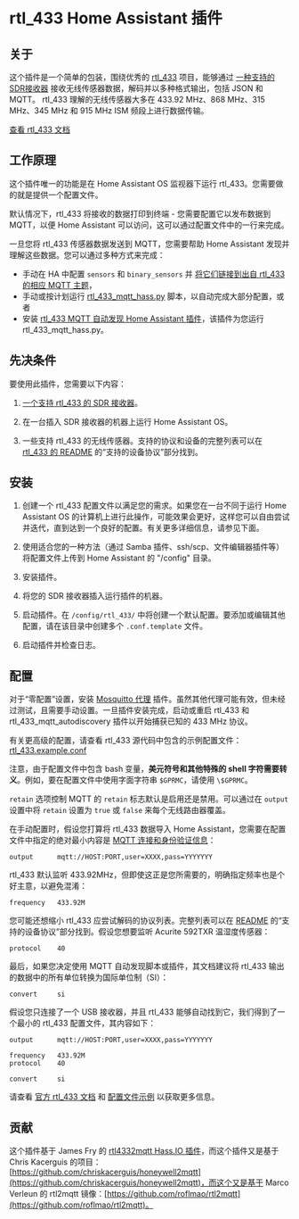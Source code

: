 # rtl_433 Home Assistant 插件

## 关于

这个插件是一个简单的包装，围绕优秀的 [rtl_433](https://github.com/merbanan/rtl_433) 项目，能够通过 [一种支持的SDR接收器](https://triq.org/rtl_433/HARDWARE.html) 接收无线传感器数据，解码并以多种格式输出，包括 JSON 和 MQTT。 rtl_433 理解的无线传感器大多在 433.92 MHz、868 MHz、315 MHz、345 MHz 和 915 MHz ISM 频段上进行数据传输。

[查看 rtl_433 文档](https://triq.org/rtl_433)

## 工作原理

这个插件唯一的功能是在 Home Assistant OS 监视器下运行 rtl_433。您需要做的就是提供一个配置文件。

默认情况下，rtl_433 将接收的数据打印到终端 - 您需要配置它以发布数据到 MQTT，以便 Home Assistant 可以访问，这可以通过配置文件中的一行来完成。

一旦您将 rtl_433 传感器数据发送到 MQTT，您需要帮助 Home Assistant 发现并理解这些数据。您可以通过多种方式来完成：

* 手动在 HA 中配置 `sensors` 和 `binary_sensors` 并 [将它们链接到出自 rtl_433 的相应 MQTT 主题](https://www.home-assistant.io/integrations/sensor.mqtt/)，
* 手动或按计划运行 [rtl_433_mqtt_hass.py](https://github.com/merbanan/rtl_433/tree/master/examples/rtl_433_mqtt_hass.py) 脚本，以自动完成大部分配置，或者
* 安装 [rtl_433 MQTT 自动发现 Home Assistant 插件](https://github.com/pbkhrv/rtl_433-hass-addons/tree/main/rtl_433_mqtt_autodiscovery)，该插件为您运行 rtl_433_mqtt_hass.py。

## 先决条件

要使用此插件，您需要以下内容：

1. [一个支持 rtl_433 的 SDR 接收器](https://triq.org/rtl_433/HARDWARE.html)。

2. 在一台插入 SDR 接收器的机器上运行 Home Assistant OS。

3. 一些支持 rtl_433 的无线传感器。支持的协议和设备的完整列表可以在 [rtl_433 的 README](https://github.com/merbanan/rtl_433/blob/master/README.md) 的“支持的设备协议”部分找到。

## 安装

1. 创建一个 rtl_433 配置文件以满足您的需求。如果您在一台不同于运行 Home Assistant OS 的计算机上进行此操作，可能效果会更好，这样您可以自由尝试并迭代，直到达到一个良好的配置。有关更多详细信息，请参见下面。

2. 使用适合您的一种方法（通过 Samba 插件、ssh/scp、文件编辑器插件等）将配置文件上传到 Home Assistant 的 "/config" 目录。

3. 安装插件。

5. 将您的 SDR 接收器插入运行插件的机器。

5. 启动插件。在 `/config/rtl_433/` 中将创建一个默认配置。要添加或编辑其他配置，请在该目录中创建多个 `.conf.template` 文件。

6. 启动插件并检查日志。

## 配置

对于“零配置”设置，安装 [Mosquitto 代理](https://github.com/home-assistant/addons/blob/master/mosquitto/DOCS.md) 插件。虽然其他代理可能有效，但未经过测试，且需要手动设置。一旦插件安装完成，启动或重启 rtl_433 和 rtl_433_mqtt_autodiscovery 插件以开始捕获已知的 433 MHz 协议。

有关更高级的配置，请查看 rtl_433 源代码中包含的示例配置文件：[rtl_433.example.conf](https://github.com/merbanan/rtl_433/blob/master/conf/rtl_433.example.conf)

注意，由于配置文件中包含 bash 变量，**美元符号和其他特殊的 shell 字符需要转义**。例如，要在配置文件中使用字面字符串 `$GPRMC`，请使用 `\$GPRMC`。

`retain` 选项控制 MQTT 的 `retain` 标志默认是启用还是禁用。可以通过在 `output` 设置中将 `retain` 设置为 `true` 或 `false` 来每个无线路由器覆盖。

在手动配置时，假设您打算将 rtl_433 数据导入 Home Assistant，您需要在配置文件中指定的绝对最小内容是 [MQTT 连接和身份验证信息](https://triq.org/rtl_433/OPERATION.html#mqtt-output)：

```
output      mqtt://HOST:PORT,user=XXXX,pass=YYYYYYY
```

rtl_433 默认监听 433.92MHz，但即使这正是您所需要的，明确指定频率也是个好主意，以避免混淆：

```
frequency   433.92M
```

您可能还想缩小 rtl_433 应尝试解码的协议列表。完整列表可以在 [README](https://github.com/merbanan/rtl_433/blob/master/README.md) 的“支持的设备协议”部分找到。假设您想要监听 Acurite 592TXR 温湿度传感器：

```
protocol    40
```

最后，如果您决定使用 MQTT 自动发现脚本或插件，其文档建议将 rtl_433 输出的数据中的所有单位转换为国际单位制（SI）：

```
convert     si
```

假设您只连接了一个 USB 接收器，并且 rtl_433 能够自动找到它，我们得到了一个最小的 rtl_433 配置文件，其内容如下：

```
output      mqtt://HOST:PORT,user=XXXX,pass=YYYYYYY

frequency   433.92M
protocol    40

convert     si
```

请查看 [官方 rtl_433 文档](https://triq.org/rtl_433) 和 [配置文件示例](https://github.com/merbanan/rtl_433/tree/master/conf) 以获取更多信息。

## 贡献

这个插件基于 James Fry 的 [rtl4332mqtt Hass.IO 插件](https://github.com/james-fry/hassio-addons/tree/master/rtl4332mqtt)，而这个插件又是基于 Chris Kacerguis 的项目：[https://github.com/chriskacerguis/honeywell2mqtt](https://github.com/chriskacerguis/honeywell2mqtt)，而这个又是基于 Marco Verleun 的 rtl2mqtt 镜像：[https://github.com/roflmao/rtl2mqtt](https://github.com/roflmao/rtl2mqtt)。